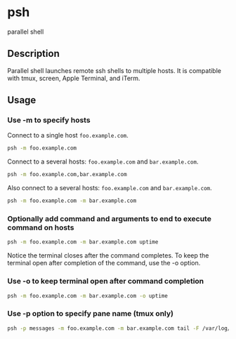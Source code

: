 # psh

parallel shell

## Description

Parallel shell launches remote ssh shells to multiple hosts. It is
compatible with tmux, screen, Apple Terminal, and iTerm.

## Usage

### Use -m to specify hosts

Connect to a single host `foo.example.com`.

```Bash
psh -m foo.example.com
```

Connect to a several hosts: `foo.example.com` and `bar.example.com`.

```Bash
psh -m foo.example.com,bar.example.com
```

Also connect to a several hosts: `foo.example.com` and `bar.example.com`.

```Bash
psh -m foo.example.com -m bar.example.com
```

### Optionally add command and arguments to end to execute command on hosts

```Bash
psh -m foo.example.com -m bar.example.com uptime
```

Notice the terminal closes after the command completes. To keep the
terminal open after completion of the command, use the -o option.

### Use -o to keep terminal open after command completion

```Bash
psh -m foo.example.com -m bar.example.com -o uptime
```

### Use -p option to specify pane name (tmux only)

```Bash
psh -p messages -m foo.example.com -m bar.example.com tail -F /var/log/messages
```
